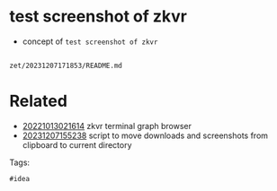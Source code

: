 # test screenshot of zkvr

- concept of `test screenshot of zkvr`

```
```

` zet/20231207171853/README.md `

# Related

- [20221013021614](/zet/20221013021614/README.md) zkvr terminal graph browser
- [20231207155238](/zet/20231207155238/README.md) script to move downloads and screenshots from clipboard to current directory

Tags:

    #idea
